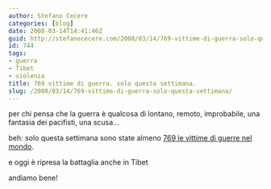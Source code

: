 ```yaml
---
author: Stefano Cecere
categories: [blog]
date: 2008-03-14T14:41:46Z
guid: http://stefanocecere.com/2008/03/14/769-vittime-di-guerra-solo-questa-settimana/
id: 744
tags:
- guerra
- Tibet
- violenza
title: 769 vittime di guerra. solo questa settimana.
slug: /2008/03/14/769-vittime-di-guerra-solo-questa-settimana/
---
```


per chi pensa che la guerra è qualcosa di lontano, remoto, improbabile, una fantasia dei pacifisti, una scusa…
  
beh: solo questa settimana sono state almeno [769 le vittime di guerre nel mondo](http://www.peacereporter.net/dettaglio_articolo.php?idc=0&idart=10444).

e oggi è ripresa la battaglia anche in Tibet
  
andiamo bene!